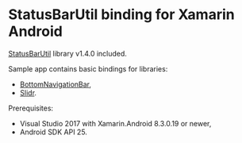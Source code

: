 # StatusBarUtil binding for Xamarin Android

[StatusBarUtil](https://github.com/laobie/StatusBarUtil) library v1.4.0 included.

Sample app contains basic bindings for libraries:
* [BottomNavigationBar](https://github.com/Ashok-Varma/BottomNavigation),
* [Slidr](https://github.com/r0adkll/Slidr).

Prerequisites:
* Visual Studio 2017 with Xamarin.Android 8.3.0.19 or newer,
* Android SDK API 25.